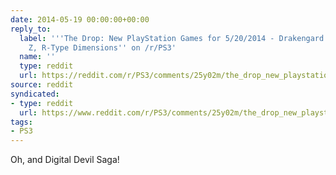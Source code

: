```yaml
---
date: 2014-05-19 00:00:00+00:00
reply_to:
  label: '''The Drop: New PlayStation Games for 5/20/2014 - Drakengard 3, Mugen Souls
    Z, R-Type Dimensions'' on /r/PS3'
  name: ''
  type: reddit
  url: https://reddit.com/r/PS3/comments/25y02m/the_drop_new_playstation_games_for_5202014/
source: reddit
syndicated:
- type: reddit
  url: https://www.reddit.com/r/PS3/comments/25y02m/the_drop_new_playstation_games_for_5202014/chlrx18/
tags:
- PS3
---
```


Oh, and Digital Devil Saga!